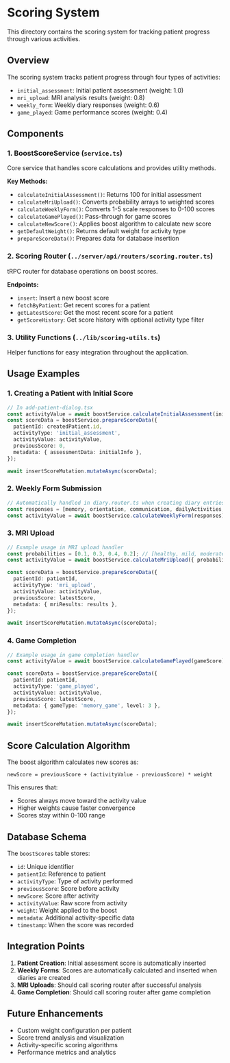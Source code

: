 # Scoring System

This directory contains the scoring system for tracking patient progress through various activities.

## Overview

The scoring system tracks patient progress through four types of activities:
- `initial_assessment`: Initial patient assessment (weight: 1.0)
- `mri_upload`: MRI analysis results (weight: 0.8)
- `weekly_form`: Weekly diary responses (weight: 0.6)
- `game_played`: Game performance scores (weight: 0.4)

## Components

### 1. BoostScoreService (`service.ts`)
Core service that handles score calculations and provides utility methods.

**Key Methods:**
- `calculateInitialAssessment()`: Returns 100 for initial assessment
- `calculateMriUpload()`: Converts probability arrays to weighted scores
- `calculateWeeklyForm()`: Converts 1-5 scale responses to 0-100 scores
- `calculateGamePlayed()`: Pass-through for game scores
- `calculateNewScore()`: Applies boost algorithm to calculate new score
- `getDefaultWeight()`: Returns default weight for activity type
- `prepareScoreData()`: Prepares data for database insertion

### 2. Scoring Router (`../server/api/routers/scoring.router.ts`)
tRPC router for database operations on boost scores.

**Endpoints:**
- `insert`: Insert a new boost score
- `fetchByPatient`: Get recent scores for a patient
- `getLatestScore`: Get the most recent score for a patient
- `getScoreHistory`: Get score history with optional activity type filter

### 3. Utility Functions (`../lib/scoring-utils.ts`)
Helper functions for easy integration throughout the application.

## Usage Examples

### 1. Creating a Patient with Initial Score
```typescript
// In add-patient-dialog.tsx
const activityValue = await boostService.calculateInitialAssessment(initialInfo);
const scoreData = boostService.prepareScoreData({
  patientId: createdPatient.id,
  activityType: 'initial_assessment',
  activityValue: activityValue,
  previousScore: 0,
  metadata: { assessmentData: initialInfo },
});

await insertScoreMutation.mutateAsync(scoreData);
```

### 2. Weekly Form Submission
```typescript
// Automatically handled in diary.router.ts when creating diary entries
const responses = [memory, orientation, communication, dailyActivities, moodBehavior, sleep, social];
const activityValue = await boostService.calculateWeeklyForm(responses);
```

### 3. MRI Upload
```typescript
// Example usage in MRI upload handler
const probabilities = [0.1, 0.3, 0.4, 0.2]; // [healthy, mild, moderate, severe]
const activityValue = await boostService.calculateMriUpload({ probabilities });

const scoreData = boostService.prepareScoreData({
  patientId: patientId,
  activityType: 'mri_upload',
  activityValue: activityValue,
  previousScore: latestScore,
  metadata: { mriResults: results },
});

await insertScoreMutation.mutateAsync(scoreData);
```

### 4. Game Completion
```typescript
// Example usage in game completion handler
const activityValue = await boostService.calculateGamePlayed(gameScore);

const scoreData = boostService.prepareScoreData({
  patientId: patientId,
  activityType: 'game_played',
  activityValue: activityValue,
  previousScore: latestScore,
  metadata: { gameType: 'memory_game', level: 3 },
});

await insertScoreMutation.mutateAsync(scoreData);
```

## Score Calculation Algorithm

The boost algorithm calculates new scores as:
```
newScore = previousScore + (activityValue - previousScore) * weight
```

This ensures that:
- Scores always move toward the activity value
- Higher weights cause faster convergence
- Scores stay within 0-100 range

## Database Schema

The `boostScores` table stores:
- `id`: Unique identifier
- `patientId`: Reference to patient
- `activityType`: Type of activity performed
- `previousScore`: Score before activity
- `newScore`: Score after activity
- `activityValue`: Raw score from activity
- `weight`: Weight applied to the boost
- `metadata`: Additional activity-specific data
- `timestamp`: When the score was recorded

## Integration Points

1. **Patient Creation**: Initial assessment score is automatically inserted
2. **Weekly Forms**: Scores are automatically calculated and inserted when diaries are created
3. **MRI Uploads**: Should call scoring router after successful analysis
4. **Game Completion**: Should call scoring router after game completion

## Future Enhancements

- Custom weight configuration per patient
- Score trend analysis and visualization
- Activity-specific scoring algorithms
- Performance metrics and analytics

